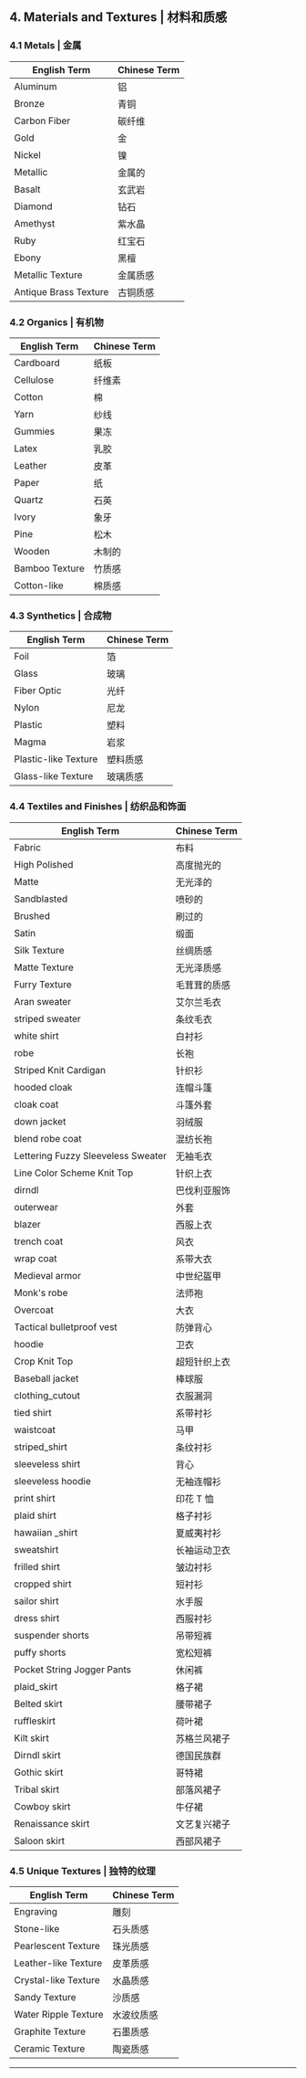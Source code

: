 ## 4. Materials and Textures | 材料和质感

### 4.1 Metals | 金属

| English Term          | Chinese Term |
| --------------------- | ------------ |
| Aluminum              | 铝           |
| Bronze                | 青铜         |
| Carbon Fiber          | 碳纤维       |
| Gold                  | 金           |
| Nickel                | 镍           |
| Metallic              | 金属的       |
| Basalt                | 玄武岩       |
| Diamond               | 钻石         |
| Amethyst              | 紫水晶       |
| Ruby                  | 红宝石       |
| Ebony                 | 黑檀         |
| Metallic Texture      | 金属质感     |
| Antique Brass Texture | 古铜质感     |

### 4.2 Organics | 有机物

| English Term   | Chinese Term |
| -------------- | ------------ |
| Cardboard      | 纸板         |
| Cellulose      | 纤维素       |
| Cotton         | 棉           |
| Yarn           | 纱线         |
| Gummies        | 果冻         |
| Latex          | 乳胶         |
| Leather        | 皮革         |
| Paper          | 纸           |
| Quartz         | 石英         |
| Ivory          | 象牙         |
| Pine           | 松木         |
| Wooden         | 木制的       |
| Bamboo Texture | 竹质感       |
| Cotton-like    | 棉质感       |

### 4.3 Synthetics | 合成物

| English Term         | Chinese Term |
| -------------------- | ------------ |
| Foil                 | 箔           |
| Glass                | 玻璃         |
| Fiber Optic          | 光纤         |
| Nylon                | 尼龙         |
| Plastic              | 塑料         |
| Magma                | 岩浆         |
| Plastic-like Texture | 塑料质感     |
| Glass-like Texture   | 玻璃质感     |

### 4.4 Textiles and Finishes | 纺织品和饰面

| English Term                       | Chinese Term |
| ---------------------------------- | ------------ |
| Fabric                             | 布料         |
| High Polished                      | 高度抛光的   |
| Matte                              | 无光泽的     |
| Sandblasted                        | 喷砂的       |
| Brushed                            | 刷过的       |
| Satin                              | 缎面         |
| Silk Texture                       | 丝绸质感     |
| Matte Texture                      | 无光泽质感   |
| Furry Texture                      | 毛茸茸的质感 |
| Aran sweater                       | 艾尔兰毛衣   |
| striped sweater                    | 条纹毛衣     |
| white shirt                        | 白衬衫       |
| robe                               | 长袍         |
| Striped Knit Cardigan              | 针织衫       |
| hooded cloak                       | 连帽斗篷     |
| cloak coat                         | 斗篷外套     |
| down jacket                        | 羽绒服       |
| blend robe coat                    | 混纺长袍     |
| Lettering Fuzzy Sleeveless Sweater | 无袖毛衣     |
| Line Color Scheme Knit Top         | 针织上衣     |
| dirndl                             | 巴伐利亚服饰 |
| outerwear                          | 外套         |
| blazer                             | 西服上衣     |
| trench coat                        | 风衣         |
| wrap coat                          | 系带大衣     |
| Medieval armor                     | 中世纪盔甲   |
| Monk's robe                        | 法师袍       |
| Overcoat                           | 大衣         |
| Tactical bulletproof vest          | 防弹背心     |
| hoodie                             | 卫衣         |
| Crop Knit Top                      | 超短针织上衣 |
| Baseball jacket                    | 棒球服       |
| clothing_cutout                    | 衣服漏洞     |
| tied shirt                         | 系带衬衫     |
| waistcoat                          | 马甲         |
| striped_shirt                      | 条纹衬衫     |
| sleeveless shirt                   | 背心         |
| sleeveless hoodie                  | 无袖连帽衫   |
| print shirt                        | 印花 T 恤    |
| plaid shirt                        | 格子衬衫     |
| hawaiian \_shirt                   | 夏威夷衬衫   |
| sweatshirt                         | 长袖运动卫衣 |
| frilled shirt                      | 皱边衬衫     |
| cropped shirt                      | 短衬衫       |
| sailor shirt                       | 水手服       |
| dress shirt                        | 西服衬衫     |
| suspender shorts                   | 吊带短裤     |
| puffy shorts                       | 宽松短裤     |
| Pocket String Jogger Pants         | 休闲裤       |
| plaid_skirt                        | 格子裙       |
| Belted skirt                       | 腰带裙子     |
| ruffleskirt                        | 荷叶裙       |
| Kilt skirt                         | 苏格兰风裙子 |
| Dirndl skirt                       | 德国民族群   |
| Gothic skirt                       | 哥特裙       |
| Tribal skirt                       | 部落风裙子   |
| Cowboy skirt                       | 牛仔裙       |
| Renaissance skirt                  | 文艺复兴裙子 |
| Saloon skirt                       | 西部风裙子   |

### 4.5 Unique Textures | 独特的纹理

| English Term         | Chinese Term |
| -------------------- | ------------ |
| Engraving            | 雕刻         |
| Stone-like           | 石头质感     |
| Pearlescent Texture  | 珠光质感     |
| Leather-like Texture | 皮革质感     |
| Crystal-like Texture | 水晶质感     |
| Sandy Texture        | 沙质感       |
| Water Ripple Texture | 水波纹质感   |
| Graphite Texture     | 石墨质感     |
| Ceramic Texture      | 陶瓷质感     |

---
